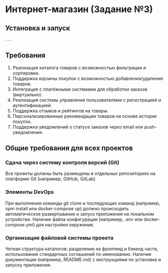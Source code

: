 # Интернет-магазин (Задание №3)

## Установка и запуск
```sh
...
```

## Требования
1. Реализация каталога товаров с возможностью фильтрации и сортировки.
2. Поддержка корзины покупок с возможностью добавления/удаления товаров.
3. Интеграция с платёжными системами для обработки заказов (виртуально).
4. Реализация системы управления пользователями с регистрацией и аутентификацией.
5. Поддержка отзывов и рейтингов на товары.
6. Персонализированные рекомендации товаров на основе истории покупок.
7. Поддержка уведомлений о статусе заказов через email или push-уведомления.

## Общие требования для всех проектов
### Сдача через систему контроля версий (Git)
Все проекты должны быть размещены в отдельных репозиториях на платформе Git (например, GitHub, GitLab).

### Элементы DevOps
При выполнении команды git clone и последующих команд (например, npm install или docker-compose up) должно происходить автоматическое развертывание и запуск приложения на локальном устройстве.
Наличие файла конфигурации (например, .env или docker-compose.yml) для настройки окружения.

### Организация файловой системы проекта
Четкая структура каталогов: разделение на фронтенд и бэкенд части, использование стандартных соглашений по именованию.
Наличие документации (например, README.md) с инструкциями по установке и запуску приложения.
